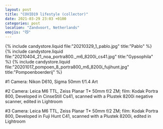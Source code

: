 ```yaml
---
layout: post
title: "COVID19 lifestyle (collector)"
date: 2021-03-29 23:03 +0100
categories: post
location: "Zandvoort, Netherlands"
emojis: "😼"
---
```


{% include candystore.liquid file:"20210329_1_pablo.jpg" title:"Pablo" %}
{% include candystore.liquid file:"20210404_21_noa_portra800._m6_8200i_cs41.jpg" title:"Gypsophila" %}
{% include candystore.liquid file:"20201017_pompoen_8_portra800_m6_8200i_fujihunt.jpg" title:"Pompoenboerderij" %}

#1 Camera: Nikon D610, Sigma 50mm f/1.4 Art

#2 Camera: Leica M6 TTL, Zeiss Planar T* 50mm f/2 ZM; film: Kodak Portra 800, Developed in CinseStill Cs41, scanned with a Plustek 8200i negative scanner, edited in Lightroom

#3 Camera: Leica M6 TTL, Zeiss Planar T* 50mm f/2 ZM; film: Kodak Portra 800, Developed in Fuji Hunt C41, scanned with a Plustek 8200i, edited in Lightroom 
